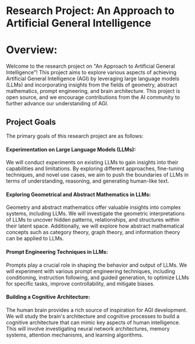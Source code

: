 # Research Project: An Approach to Artificial General Intelligence
# Overview:

Welcome to the research project on "An Approach to Artificial General Intelligence"! This project aims to explore various aspects of achieving Artificial General Intelligence (AGI) by leveraging large language models (LLMs) and incorporating insights from the fields of geometry, abstract mathematics, prompt engineering, and brain architecture. This project is open source, and we encourage contributions from the AI community to further advance our understanding of AGI.

## Project Goals
The primary goals of this research project are as follows:

#### Experimentation on Large Language Models (LLMs): 
We will conduct experiments on existing LLMs to gain insights into their capabilities and limitations.
By exploring different approaches, fine-tuning techniques, and novel use cases, we aim to push the boundaries of LLMs in terms of understanding, reasoning, 
and generating human-like text.

#### Exploring Geometrical and Abstract Mathematics in LLMs:
Geometry and abstract mathematics offer valuable insights into complex systems, including LLMs. We will investigate the geometric interpretations of LLMs to uncover
hidden patterns, relationships, and structures within their latent space. Additionally, we will explore how abstract mathematical concepts such as category theory, 
graph theory, and information theory can be applied to LLMs.

#### Prompt Engineering Techniques in LLMs: 
Prompts play a crucial role in shaping the behavior and output of LLMs. We will experiment with various prompt
engineering techniques, including conditioning, instruction following, and guided generation, to optimize LLMs for specific tasks, improve controllability,
and mitigate biases.

#### Building a Cognitive Architecture: 
The human brain provides a rich source of inspiration for AGI development. 
We will study the brain's architecture and cognitive processes to build a cognitive architecture that can mimic key aspects of human intelligence. 
This will involve investigating neural network architectures, memory systems, attention mechanisms, and learning algorithms.
